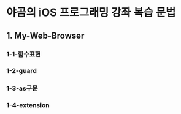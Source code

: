 # 야곰의 iOS 프로그래밍 강좌 복습 문법
## 1. My-Web-Browser
### 1-1-함수표현
### 1-2-guard
### 1-3-as구문
### 1-4-extension
